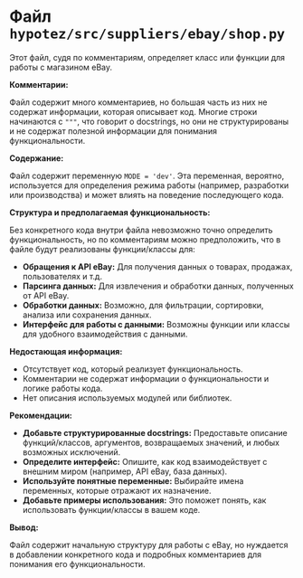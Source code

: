 # Файл `hypotez/src/suppliers/ebay/shop.py`

Этот файл, судя по комментариям, определяет класс или функции для работы с магазином eBay.

**Комментарии:**

Файл содержит много комментариев, но большая часть из них не содержат информации, которая описывает код.  Многие строки начинаются с `"""`, что говорит о docstrings, но они не структурированы и не содержат полезной информации для понимания функциональности.

**Содержание:**

Файл содержит переменную `MODE = 'dev'`.  Эта переменная, вероятно, используется для определения режима работы (например, разработки или производства) и может влиять на поведение последующего кода.

**Структура и предполагаемая функциональность:**

Без конкретного кода внутри файла невозможно точно определить функциональность, но по комментариям можно предположить, что в файле будут реализованы функции/классы для:

* **Обращения к API eBay:** Для получения данных о товарах, продажах, пользователях и т.д.
* **Парсинга данных:** Для извлечения и обработки данных, полученных от API eBay.
* **Обработки данных:** Возможно, для фильтрации, сортировки, анализа или сохранения данных.
* **Интерфейс для работы с данными:** Возможны функции или классы для удобного взаимодействия с данными.

**Недостающая информация:**

* Отсутствует код, который реализует функциональность.
* Комментарии не содержат информации о функциональности и логике работы кода.
* Нет описания используемых модулей или библиотек.

**Рекомендации:**

* **Добавьте структурированные docstrings:** Предоставьте описание функций/классов, аргументов, возвращаемых значений, и любых возможных исключений.
* **Определите интерфейс:** Опишите, как код взаимодействует с внешним миром (например, API eBay, база данных).
* **Используйте понятные переменные:** Выбирайте имена переменных, которые отражают их назначение.
* **Добавьте примеры использования:** Это поможет понять, как использовать функции/классы в вашем коде.


**Вывод:**

Файл содержит начальную структуру для работы с eBay, но нуждается в добавлении конкретного кода и подробных комментариев для понимания его функциональности.